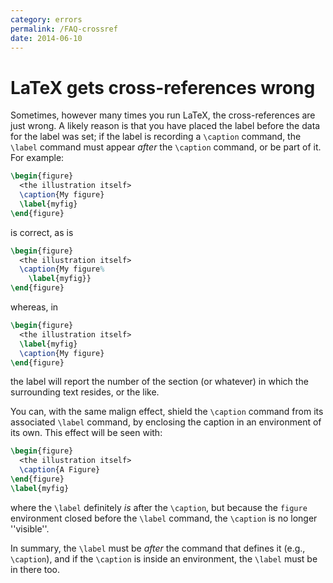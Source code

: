 ```yaml
---
category: errors
permalink: /FAQ-crossref
date: 2014-06-10
---
```


# LaTeX gets cross-references wrong

Sometimes, however many times you run LaTeX, the cross-references
are just wrong.  A likely reason is that you have placed the label
before the data for the label was set; if the label is recording a
`\caption` command, the `\label` command must appear
_after_ the `\caption` command, or be part of it. For example:
```latex
\begin{figure}
  <the illustration itself>
  \caption{My figure}
  \label{myfig}
\end{figure}
```
is correct, as is
<!-- {% raw %} -->
```latex
\begin{figure}
  <the illustration itself>
  \caption{My figure%
    \label{myfig}}
\end{figure}
```
<!-- {% endraw %} -->
whereas, in
```latex
\begin{figure}
  <the illustration itself>
  \label{myfig}
  \caption{My figure}
\end{figure}
```
the label will report the number of the section (or whatever) in which
the surrounding text resides, or the like.

You can, with the same malign effect, shield the `\caption` command
from its associated `\label` command, by enclosing the caption in an
environment of its own.  This effect will be seen with:
```latex
\begin{figure}
  <the illustration itself>
  \caption{A Figure}
\end{figure}
\label{myfig}
```
where the `\label` definitely _is_ after the `\caption`,
but because the `figure` environment closed before the
`\label` command, the `\caption` is no longer ''visible''.

In summary, the `\label` must be _after_ the command that
defines it (e.g., `\caption`), and if the `\caption` is inside
an environment, the `\label` must be in there too.

